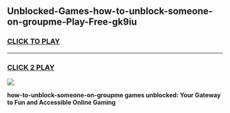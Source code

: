 
## Unblocked-Games-how-to-unblock-someone-on-groupme-Play-Free-gk9iu
<h3>
<a href="https://premium76.site?title=how-to-unblock-someone-on-groupme&ref=20M">CLICK TO PLAY</a></h3>
<hr>

<h3>
<a href="https://premium76.site?title=how-to-unblock-someone-on-groupme&ref=20M">CLICK 2 PLAY</a>
  
</h3>

<a href="https://premium76.site?title=how-to-unblock-someone-on-groupme&ref=19M"><img src="https://clearcache.store/games.png"></a>


**how-to-unblock-someone-on-groupme games unblocked: Your Gateway to Fun and Accessible Online Gaming**
